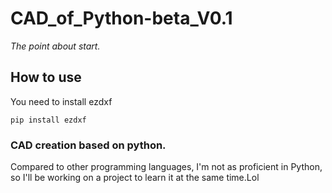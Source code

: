 # CAD_of_Python-beta_V0.1
*The point about start.*

## How to use
You need to install ezdxf

```
pip install ezdxf
```

### CAD creation based on python.
Compared to other programming languages, I'm not as proficient in Python, so I'll be working on a project to learn it at the same time.Lol
